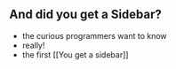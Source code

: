 ## And did you get a Sidebar?
- the curious programmers want to know
- really!
- the first [[You get a sidebar]]


